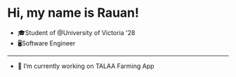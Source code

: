 <h1>Hi, my name is Rauan!</h1>

- 🎓Student of @University of Victoria '28
- 🖥️Software Engineer
<hr>

- 🔭 I’m currently working on TALAA Farming App






